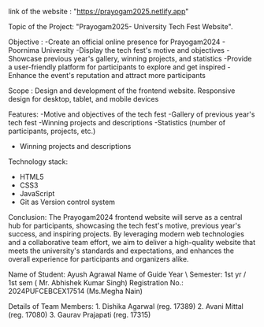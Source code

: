 link of the website : "https://prayogam2025.netlify.app"


Topic of the Project: 
"Prayogam2025- University Tech Fest Website".

Objective : 
-Create an official online presence for Prayogam2024 - Poornima University 
-Display the tech fest's motive and objectives
-Showcase previous year's gallery, winning projects, and statistics
-Provide a user-friendly platform for participants to explore and get inspired
-Enhance the event's reputation and attract more participants

Scope : 
Design and development of the frontend website.
Responsive design for desktop, tablet, and mobile devices

Features:
-Motive and objectives of the tech fest
-Gallery of previous year's tech fest
-Winning projects and descriptions
-Statistics (number of participants, projects, etc.)
- Winning projects and descriptions


Technology stack:
- HTML5
- CSS3
- JavaScript
- Git as Version control system


Conclusion: 
The Prayogam2024 frontend website will serve as a central hub for participants, 
showcasing the tech fest's motive, previous year's success, and inspiring projects.
By leveraging modern web technologies and a collaborative team effort, we aim to 
deliver a high-quality website that meets the university's standards and expectations,
and enhances the overall experience for participants and organizers alike.


Name of Student: Ayush Agrawal				     Name of Guide
Year \ Semester: 1st yr / 1st sem                     ( Mr. Abhishek Kumar Singh)
Registration No.: 2024PUFCEBCEX17514                        (Ms.Megha Nain)
                                                                                                 

Details of Team Members: 1. Dishika Agarwal (reg. 17389)
                         2. Avani Mittal (reg. 17080)
                         3. Gaurav Prajapati (reg. 17315)



